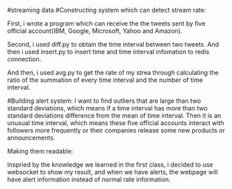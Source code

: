 #streaming data
#Constructing system which can detect stream rate:

First, i wrote a program which can receive the the tweets sent by five official 
account(IBM, Google, Microsoft, Yahoo and Amazon).

Second, i used diff.py to obtain the time interval between two tweets. And then i used insert.py to insert time and 
time interval infomation to redis connection.

And then, i used avg.py to get the rate of my strea through calculating the ratio of the summation of every time interval
and the number of time interval.

#Building alert system:
I want to find outliers that are large than two standard deviations, which means if a time interval has 
more than two standard deviations difference from the mean of time interval. Then it is an unusual time interval, which 
means these five official accounts interact with followers more frequently or their companies release some new products 
or announcements.

Making them readable:

Inspried by the knowledge we learned in the first class, i decided to use websocket to show my result, and when we have 
alerts, the webpage will have alert information instead of normal rate information.



